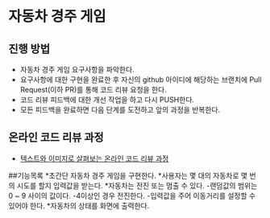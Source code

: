 # 자동차 경주 게임
## 진행 방법
* 자동차 경주 게임 요구사항을 파악한다.
* 요구사항에 대한 구현을 완료한 후 자신의 github 아이디에 해당하는 브랜치에 Pull Request(이하 PR)를 통해 코드 리뷰 요청을 한다.
* 코드 리뷰 피드백에 대한 개선 작업을 하고 다시 PUSH한다.
* 모든 피드백을 완료하면 다음 단계를 도전하고 앞의 과정을 반복한다.

## 온라인 코드 리뷰 과정
* [텍스트와 이미지로 살펴보는 온라인 코드 리뷰 과정](https://github.com/next-step/nextstep-docs/tree/master/codereview)


##기능목록
*초간단 자동차 경주 게임을 구현한다.
*사용자는 몇 대의 자동차로 몇 번의 시도를 할지 입력값을 받는다.
*자동차는 전진 또는 멈출 수 있다. 
    -랜덤값의 범위는 0 ~ 9 사이의 값이다. 
    -4이상인 경우 전진한다.
    -입력값을 주어 이동거리를 설정할 수 있어야 한다.
*자동차의 상태를 화면에 출력한다.